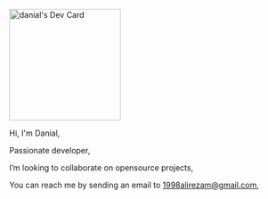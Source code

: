 <a href="https://app.daily.dev/sadcat"><img src="https://api.daily.dev/devcards/0e2354a044d44cf78ea3f3bc1d831aab.png?r=d9v" width="200" alt="danial's Dev Card"/></a>

Hi, I'm Danial,

Passionate developer,

I’m looking to collaborate on opensource projects,

<!-- Java, Python, Golang, React, Neo4j, MongoDB, -->

You can reach me by sending an email to 1998alirezam@gmail.com,

<!--
**danial2026/danial2026** is a ✨ _special_ ✨ repository because its `README.md` (this file) appears on your GitHub profile.

Here are some ideas to get you started:

- 🔭 I’m currently working on ...
- 🌱 I’m currently learning ...
- 👯 I’m looking to collaborate on ...
- 🤔 I’m looking for help with ...
- 💬 Ask me about ...
- 📫 How to reach me: ...
- 😄 Pronouns: ...
- ⚡ Fun fact: ...
-->
